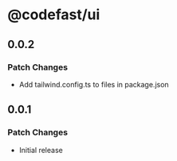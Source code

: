 # @codefast/ui

## 0.0.2

### Patch Changes

- Add tailwind.config.ts to files in package.json

## 0.0.1

### Patch Changes

- Initial release
